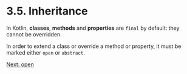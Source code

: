 # 3.5. Inheritance
In Kotlin, **classes**, **methods** and **properties** are `final` by default: they cannot be overridden.

In order to extend a class or override a method or property, it must be marked either `open` or `abstract`.

[Next: open](03-06-open.md)
